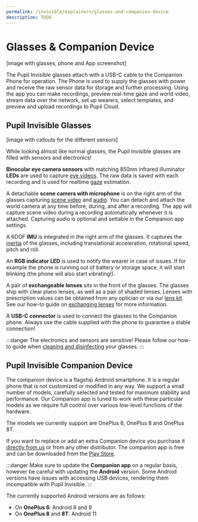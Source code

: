```yaml
---
permalink: /invisible/explainers/glasses-and-companion-device
description: TODO
---
```


# Glasses & Companion Device
[image with glasses, phone and App screenshot]

The Pupil Invisible glasses attach with a USB-C cable to the Companion Phone for operation. The Phone is used to supply the glasses with power and receive the raw sensor data for storage and further processing. Using the app you can make recordings, preview real-time gaze and world video, stream data over the network, set up wearers, select templates, and preview and upload recordings to Pupil Cloud.


## Pupil Invisible Glasses
[image with callouts for the different sensors]

While looking almost like normal glasses, the Pupil Invisible glasses are filled with sensors and electronics!

**Binocular eye camera sensors** with matching 850nm infrared illuminator **LEDs** are used to capture [eye videos](/invisible/explainers/data-streams/#eye-videos). The raw data is saved with each recording and is used for realtime [gaze](/invisible/explainers/data-streams/#gaze) estimation.

A detachable **scene camera with microphone** is on the right arm of the glasses capturing [scene video](/invisible/explainers/data-streams/#scene-video) and [audio](/invisible/explainers/data-streams/#audio). You can detach and attach the world camera at any time before, during, and after a recording. The app will capture scene video during a recording automatically whenever it is attached. Capturing audio is optional and settable in the Companion app settings.
 
A 6DOF **IMU** is integrated in the right arm of the glasses. It captures the [inertia](/invisible/explainers/data-streams/#inertial-measurements) of the glasses, including translational acceleration, rotational speed, pitch and roll.

An **RGB indicator LED** is used to notify the wearer in case of issues. If for example the phone is running out of battery or storage space, it will start blinking (the phone will also start vibrating!).

A pair of **exchangeable lenses** sits in the front of the glasses. The glasses ship with clear plano lenses, as well as a pair of shaded lenses. Lenses with prescription values can be obtained from any optician or via our [lens kit](https://pupil-labs.com/products/invisible/accessories/). See our how-to guide on [exchanging lenses](/invisible/how-tos/pupil-invisible-glasses/exchange-lenses) for more information.

A **USB-C connector** is used to connect the glasses to the Companion phone. Always use the cable supplied with the phone to guarantee a stable connection!

:::danger
The electronics and sensors are sensitive! Please follow our how-to guide when [cleaning and disinfecting](/invisible/how-tos/pupil-invisible-glasses/cleaning-and-disinfecting)  your glasses.
:::

## Pupil Invisible Companion Device
The companion device is a flagship Android smartphone. It is a regular phone that is not customized or modified in any way. We support a small number of models, carefully selected and tested for maximum stability and performance. Our Companion app is tuned to work with these particular models as we require full control over various low-level functions of the hardware. 

The models we currently support are OnePlus 6, OnePlus 8 and OnePlus 8T.

If you want to replace or add an extra Companion device you purchase it [directly from us](https://pupil-labs.com/products/invisible/accessories/) or from any other distributor. The companion app is free and can be downloaded from the [Play Store](https://play.google.com/store/apps/details?id=com.pupillabs.invisiblecomp).

:::danger
Make sure to update the **Companion app** on a regular basis, however be careful with updating the **Android** version. Some Android versions have issues with accessing USB devices, rendering them incompatible with Pupil Invisible.
:::

The currently supported Android versions are as follows:
- On **OnePlus 6**: Android 8 and 9
- On **OnePlus 8** and **8T**: Android 11
